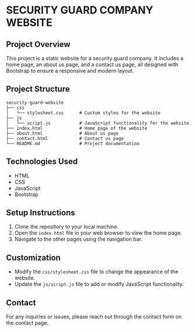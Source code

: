 # SECURITY GUARD COMPANY WEBSITE

## Project Overview
This project is a static website for a security guard company. It includes a home page, an about us page, and a contact us page, all designed with Bootstrap to ensure a responsive and modern layout.

## Project Structure
```
security-guard-website
├── css
│   └── stylesheet.css      # Custom styles for the website
├── js
│   └── script.js           # JavaScript functionality for the website
├── index.html              # Home page of the website
├── about.html              # About us page
├── contact.html            # Contact us page
└── README.md               # Project documentation
```

## Technologies Used
- HTML
- CSS
- JavaScript
- Bootstrap

## Setup Instructions
1. Clone the repository to your local machine.
2. Open the `index.html` file in your web browser to view the home page.
3. Navigate to the other pages using the navigation bar.

## Customization
- Modify the `css/stylesheet.css` file to change the appearance of the website.
- Update the `js/script.js` file to add or modify JavaScript functionality.

## Contact
For any inquiries or issues, please reach out through the contact form on the contact page.
